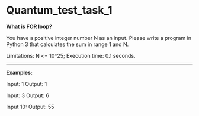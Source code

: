 # Quantum_test_task_1

**What is FOR loop?**

You have a positive integer number N as an input. Please write a program in Python 3 that calculates the sum in range 1 and N.

Limitations:
N <= 10^25;
Execution time: 0.1 seconds.

---
**Examples:**

Input: 1
Output: 1

Input: 3
Output: 6

Input 10:
Output: 55
